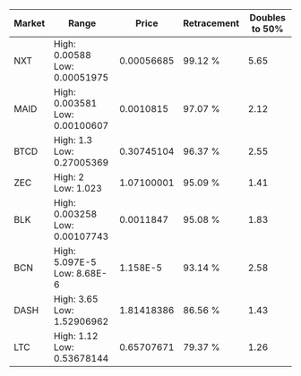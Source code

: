 | Market | Range | Price| Retracement | Doubles to 50% |
| --- | --- | --- | --- | --- |
| NXT | High: 0.00588<br />Low: 0.00051975 | 0.00056685 | 99.12 % | 5.65 |
| MAID | High: 0.003581<br />Low: 0.00100607 | 0.0010815 | 97.07 % | 2.12 |
| BTCD | High: 1.3<br />Low: 0.27005369 | 0.30745104 | 96.37 % | 2.55 |
| ZEC | High: 2<br />Low: 1.023 | 1.07100001 | 95.09 % | 1.41 |
| BLK | High: 0.003258<br />Low: 0.00107743 | 0.0011847 | 95.08 % | 1.83 |
| BCN | High: 5.097E-5<br />Low: 8.68E-6 | 1.158E-5 | 93.14 % | 2.58 |
| DASH | High: 3.65<br />Low: 1.52906962 | 1.81418386 | 86.56 % | 1.43 |
| LTC | High: 1.12<br />Low: 0.53678144 | 0.65707671 | 79.37 % | 1.26 |
